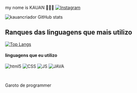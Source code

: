 my nome is KAUAN 👨🏾‍💻
[![Instagram](https://img.shields.io/badge/Instagram-E4405F?style=for-the-badge&logo=instagram&logoColor=white)](https://www.instagram.com/oo_kauan_tm/)

![kauancriador GitHub stats](https://github-readme-stats.vercel.app/api?username=kauancriador&hide_icons=true&theme=merko) 

## Ranques das linguagens que mais utilizo
[![Top Langs](https://github-readme-stats.vercel.app/api/top-langs/?username=anuraghazra)](https://github.com/anuraghazra/github-readme-stats)

#### linguagens que eu utilizo

<img aligin="center" alt="html5" src="https://img.shields.io/badge/HTML5-E34F26?style=for-the-badge&logo=html5&logoColor=white"/> <img aligin="center" alt="CSS" src="https://img.shields.io/badge/CSS3-1572B6?style=for-the-badge&logo=css3&logoColor=white"/>
<img aligin="center" alt="JS" src="https://img.shields.io/badge/JavaScript-F7DF1E?style=for-the-badge&logo=javascript&logoColor=black"/>
<img aligin="center" alt="JAVA" src="https://img.shields.io/badge/Java-ED8B00?style=for-the-badge&logo=openjdk&logoColor=white"/>


</div><br/>



Garoto de programmer

